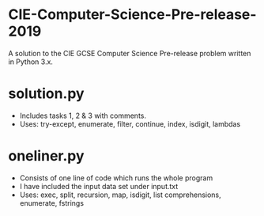 # CIE-Computer-Science-Pre-release-2019
A solution to the CIE GCSE Computer Science Pre-release problem written in Python 3.x.

# solution.py
- Includes tasks 1, 2 & 3 with comments.
- Uses: try-except, enumerate, filter, continue, index, isdigit, lambdas

# oneliner.py
- Consists of one line of code which runs the whole program
- I have included the input data set under input.txt
- Uses: exec, split, recursion, map, isdigit, list comprehensions, enumerate, fstrings
